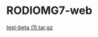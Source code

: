 # RODIOMG7-web
[test-beta (1).tar.gz](https://github.com/RODIOMG7/RODIOMG7-web/files/10236599/test-beta.1.tar.gz)

